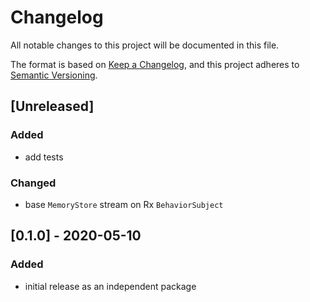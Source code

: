 # Changelog

All notable changes to this project will be documented in this file.

The format is based on [Keep a Changelog](https://keepachangelog.com/en/1.0.0/),
and this project adheres to [Semantic Versioning](https://semver.org/spec/v2.0.0.html).

## [Unreleased]

### Added

- add tests

### Changed

- base `MemoryStore` stream on Rx `BehaviorSubject`

## [0.1.0] - 2020-05-10

### Added

- initial release as an independent package